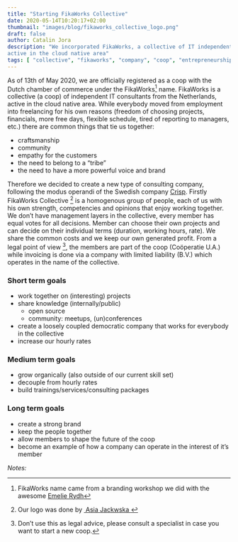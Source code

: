 ```yaml
---
title: "Starting FikaWorks Collective"
date: 2020-05-14T10:20:17+02:00
thumbnail: "images/blog/fikaworks_collective_logo.png"
draft: false
author: Catalin Jora
description: "We incorporated FikaWorks, a collective of IT independent consultants
active in the cloud native area"
tags: [ "collective", "fikaworks", "company", "coop", "entrepreneurship"]
---
```


As of 13th of May 2020, we are officially registered as a coop with the Dutch chamber of commerce under the FikaWorks[^1] name. FikaWorks is a collective (a coop) of independent IT consultants from the Netherlands, active in the cloud native area. While everybody moved from employment into freelancing for his own reasons (freedom of choosing projects, financials, more free days, flexible schedule, tired of reporting to managers, etc.) there are common things that tie us together:

- craftsmanship
- community
- empathy for the customers
- the need to belong to a “tribe”
- the need to have a more powerful voice and brand

Therefore we decided to create a new type of consulting company, following the modus operandi of the Swedish company [Crisp](https://dna.crisp.se/docs/index.html). Firstly FikaWorks Collective [^2] is a homogenous group of people, each of us with his own strength, competencies and opinions that enjoy working together. We don’t have management layers in the collective, every member has equal votes for all decisions. Member can choose their own projects and can decide on their individual terms (duration, working hours, rate). We share the common costs and we keep our own generated profit.  From a legal point of view [^3], the members are part of the coop (Coöperatie U.A.) while invoicing is done via a company with limited liability (B.V.) which operates in the name of the collective.

### Short term goals
- work together on (interesting) projects
- share knowledge (internally/public)
	- open source
	- community: meetups, (un)conferences
- create a loosely coupled democratic company that works for everybody in the collective
- increase our hourly rates

### Medium term goals
- grow organically (also outside of our current skill set)
- decouple from hourly rates
- build trainings/services/consulting packages

### Long term goals
- create a strong brand
- keep the people together
- allow members to shape the future of the coop
- become an example of how a company can operate in the interest of it’s member

	 

_Notes:_
[^1]:	FikaWorks name came from a branding workshop we did with the awesome [Emelie Rydh](https://www.linkedin.com/in/emelie-rydh-6742b097/ "visual designer")

[^2]:	Our logo was done by [ Asia Jackwska ](https://www.linkedin.com/in/asia-jackowska-39b827117/)

[^3]:	Don’t use this as legal advice, please consult a specialist in case you want to start a new coop.